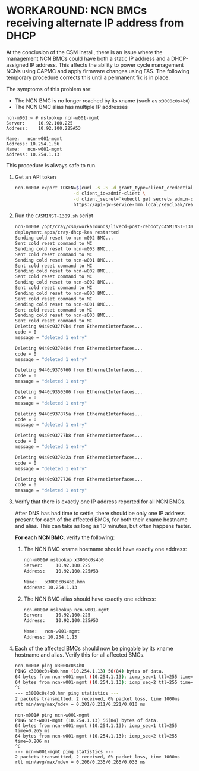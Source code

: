 # WORKAROUND: NCN BMCs receiving alternate IP address from DHCP

At the conclusion of the CSM install, there is an issue where the management NCN BMCs could have both a static IP address and a 
DHCP-assigned IP address. This affects the ability to power cycle management NCNs using CAPMC and apply firmware changes using
FAS. The following temporary procedure corrects this until a permanent fix is in place.

The symptoms of this problem are:
* The NCN BMC is no longer reached by its xname (such as `x3000c0s4b0`)
* The NCN BMC alias has multiple IP addresses

```
ncn-m001:~ # nslookup ncn-w001-mgmt
Server:		10.92.100.225
Address:	10.92.100.225#53

Name:	ncn-w001-mgmt
Address: 10.254.1.56
Name:	ncn-w001-mgmt
Address: 10.254.1.13
```

This procedure is always safe to run.

1. Get an API token
    ```bash
    ncn-m001# export TOKEN=$(curl -s -S -d grant_type=client_credentials \
                          -d client_id=admin-client \
                          -d client_secret=`kubectl get secrets admin-client-auth -o jsonpath='{.data.client-secret}' | base64 -d` \
                          https://api-gw-service-nmn.local/keycloak/realms/shasta/protocol/openid-connect/token | jq -r '.access_token')
    ```

2. Run the `CASMINST-1309.sh` script
    ```bash
    ncn-m001# /opt/cray/csm/workarounds/livecd-post-reboot/CASMINST-1309/CASMINST-1309.sh
    deployment.apps/cray-dhcp-kea restarted
    Sending cold reset to ncn-m002 BMC...
    Sent cold reset command to MC
    Sending cold reset to ncn-m003 BMC...
    Sent cold reset command to MC
    Sending cold reset to ncn-w001 BMC...
    Sent cold reset command to MC
    Sending cold reset to ncn-w002 BMC...
    Sent cold reset command to MC
    Sending cold reset to ncn-s002 BMC...
    Sent cold reset command to MC
    Sending cold reset to ncn-w003 BMC...
    Sent cold reset command to MC
    Sending cold reset to ncn-s001 BMC...
    Sent cold reset command to MC
    Sending cold reset to ncn-s003 BMC...
    Sent cold reset command to MC
    Deleting 9440c937f9b4 from EthernetInterfaces...
    code = 0
    message = "deleted 1 entry"
    
    Deleting 9440c9370484 from EthernetInterfaces...
    code = 0
    message = "deleted 1 entry"
    
    Deleting 9440c9376760 from EthernetInterfaces...
    code = 0
    message = "deleted 1 entry"
    
    Deleting 9440c9350306 from EthernetInterfaces...
    code = 0
    message = "deleted 1 entry"
    
    Deleting 9440c937875a from EthernetInterfaces...
    code = 0
    message = "deleted 1 entry"
    
    Deleting 9440c93777b8 from EthernetInterfaces...
    code = 0
    message = "deleted 1 entry"
    
    Deleting 9440c9370a2a from EthernetInterfaces...
    code = 0
    message = "deleted 1 entry"
    
    Deleting 9440c9377726 from EthernetInterfaces...
    code = 0
    message = "deleted 1 entry"
    ```

3. Verify that there is exactly one IP address reported for all NCN BMCs.

    After DNS has had time to settle, there should be only one IP address present for each of the affected BMCs, for both their xname hostname and alias. This can take as long as 10 minutes, but often happens faster.
    
    **For each NCN BMC**, verify the following:
    
    1. The NCN BMC xname hostname should have exactly one address:

        ```bash
        ncn-m001# nslookup x3000c0s4b0
        Server:		10.92.100.225
        Address:	10.92.100.225#53

        Name:	x3000c0s4b0.hmn
        Address: 10.254.1.13
        ```

    2. The NCN BMC alias should have exactly one address:

        ```bash
        ncn-m001# nslookup ncn-w001-mgmt
        Server:		10.92.100.225
        Address:	10.92.100.225#53

        Name:	ncn-w001-mgmt
        Address: 10.254.1.13
        ```

4. Each of the affected BMCs should now be pingable by its xname hostname and alias. Verify this for all affected BMCs.
    ```bash
    ncn-m001# ping x3000c0s4b0
    PING x3000c0s4b0.hmn (10.254.1.13) 56(84) bytes of data.
    64 bytes from ncn-w001-mgmt (10.254.1.13): icmp_seq=1 ttl=255 time=0.201 ms
    64 bytes from ncn-w001-mgmt (10.254.1.13): icmp_seq=2 ttl=255 time=0.221 ms
    ^C
    --- x3000c0s4b0.hmn ping statistics ---
    2 packets transmitted, 2 received, 0% packet loss, time 1000ms
    rtt min/avg/max/mdev = 0.201/0.211/0.221/0.010 ms
    ```

    ```
    ncn-m001# ping ncn-w001-mgmt
    PING ncn-w001-mgmt (10.254.1.13) 56(84) bytes of data.
    64 bytes from ncn-w001-mgmt (10.254.1.13): icmp_seq=1 ttl=255 time=0.265 ms
    64 bytes from ncn-w001-mgmt (10.254.1.13): icmp_seq=2 ttl=255 time=0.206 ms
    ^C
    --- ncn-w001-mgmt ping statistics ---
    2 packets transmitted, 2 received, 0% packet loss, time 1000ms
    rtt min/avg/max/mdev = 0.206/0.235/0.265/0.033 ms
    ```

